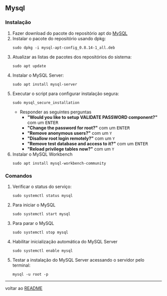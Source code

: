 ## Mysql
### Instalação
1. Fazer download do pacote do repositório apt do [MySQL](https://dev.mysql.com/downloads/repo/apt/)
2. Instalar o pacote do repositório usando dpkg:
   ```shell
   sudo dpkg -i mysql-apt-config_0.8.14-1_all.deb
   ```
3. Atualizar as listas de pacotes dos repositórios do sistema:
   ```shell
   sudo apt update
   ```
4. Instalar o MySQL Server:
   ```shell
   sudo apt install mysql-server
   ```
5. Executar o script para configurar instalação segura:
   ```shell
   sudo mysql_secure_installation
   ```
   - Responder as seguintes perguntas
     - **"Would you like to setup VALIDATE PASSWORD component?"** com um <kbd>ENTER</kbd>
     - **"Change the password for root?"** com um  <kbd>ENTER</kbd>
     - **"Remove anonymous users?"** com um `Y`
     - **"Disallow root login remotely?"** com um `Y`
     - **"Remove test database and access to it?"** com um  <kbd>ENTER</kbd>
     - **"Reload privilege tables now?"** com um `Y`
6. Instalar o MySQL Workbench
   ```shell
   sudo apt install mysql-workbench-community
   ```
### Comandos
1. Verificar o status do serviço:
   ```shell
   sudo systemctl status mysql
   ```
2. Para iniciar o MySQL
   ```shell
   sudo systemctl start mysql
   ```
3. Para parar o MySQL
   ```shell
   sudo systemctl stop mysql
   ```
4. Habilitar inicialização automática do MySQL Server
   ```shell
   sudo systemctl enable mysql
   ```
5. Testar a instalação do MySQL Server acessando o servidor pelo terminal:
    ```shell
    mysql -u root -p
    ```





----
voltar ao [README](README.md)
